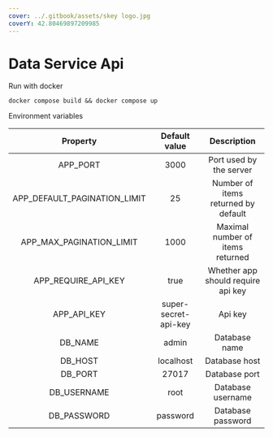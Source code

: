 ```yaml
---
cover: ../.gitbook/assets/skey logo.jpg
coverY: 42.80469897209985
---
```


# Data Service Api

Run with docker

`docker compose build && docker compose up`

Environment variables

|             Property            |     Default value    |             Description             |
| :-----------------------------: | :------------------: | :---------------------------------: |
|            APP\_PORT            |         3000         |       Port used by the server       |
| APP\_DEFAULT\_PAGINATION\_LIMIT |          25          | Number of items returned by default |
|   APP\_MAX\_PAGINATION\_LIMIT   |         1000         |   Maximal number of items returned  |
|      APP\_REQUIRE\_API\_KEY     |         true         |  Whether app should require api key |
|          APP\_API\_KEY          | super-secret-api-key |               Api key               |
|             DB\_NAME            |         admin        |            Database name            |
|             DB\_HOST            |       localhost      |            Database host            |
|             DB\_PORT            |         27017        |            Database port            |
|           DB\_USERNAME          |         root         |          Database username          |
|           DB\_PASSWORD          |       password       |          Database password          |
